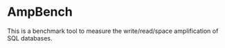 # AmpBench

This is a benchmark tool to measure the write/read/space amplification of SQL databases.
